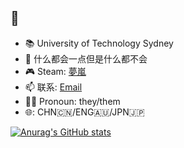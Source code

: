## 👋


- 📚 University of Technology Sydney
- 🤔 什么都会一点但是什么都不会
- 🎮 Steam: [夢嵐](https://steamcommunity.com/id/hakarenai/)
- 📫 联系: [Email](mailto:bililijj@outlook.com)
- 🏳️‍⚧️ Pronoun: they/them
- 🌐: CHN🇨🇳/ENG🇦🇺/JPN🇯🇵


<div id="title" align=LEFT>
  
[![Anurag's GitHub stats](https://readme-render-git-main-doordoorjays-projects.vercel.app/api?show_icons=true&username=doordoorjay&theme=swift&locale=cn)]()
</div>



